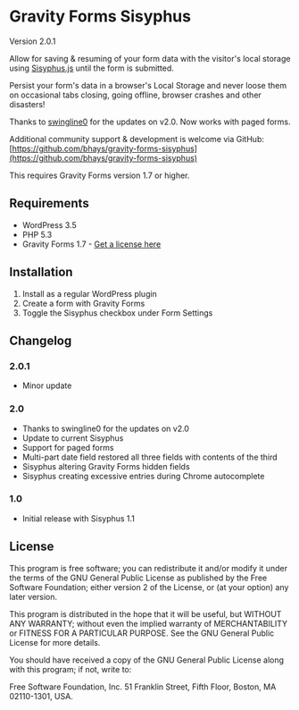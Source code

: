 Gravity Forms Sisyphus
======================

Version 2.0.1

Allow for saving & resuming of your form data with the visitor's local storage using [Sisyphus.js](http://sisyphus-js.herokuapp.com/) until the form is submitted.

Persist your form's data in a browser's Local Storage and never loose them on occasional tabs closing, going offline, browser crashes and other disasters!

Thanks to [swingline0](https://github.com/Swingline0) for the updates on v2.0. Now works with paged forms.

Additional community support & development is welcome via GitHub: [https://github.com/bhays/gravity-forms-sisyphus](https://github.com/bhays/gravity-forms-sisyphus)

This requires Gravity Forms version 1.7 or higher.

## Requirements
* WordPress 3.5
* PHP 5.3
* Gravity Forms 1.7 - [Get a license here](http://benjaminhays.com/gravityforms)

## Installation
1. Install as a regular WordPress plugin
2. Create a form with Gravity Forms
3. Toggle the Sisyphus checkbox under Form Settings

## Changelog

### 2.0.1
* Minor update

### 2.0
* Thanks to swingline0 for the updates on v2.0
* Update to current Sisyphus
* Support for paged forms
* Multi-part date field restored all three fields with contents of the third
* Sisyphus altering Gravity Forms hidden fields
* Sisyphus creating excessive entries during Chrome autocomplete

### 1.0
* Initial release with Sisyphus 1.1

## License
This program is free software; you can redistribute it and/or modify it under the terms of the GNU General Public License as published by the Free Software Foundation; either version 2 of the License, or (at your option) any later version.

This program is distributed in the hope that it will be useful, but WITHOUT ANY WARRANTY; without even the implied warranty of MERCHANTABILITY or FITNESS FOR A PARTICULAR PURPOSE. See the GNU General Public License for more details.

You should have received a copy of the GNU General Public License along with this program; if not, write to:

Free Software Foundation, Inc. 51 Franklin Street, Fifth Floor, Boston, MA 02110-1301, USA.
